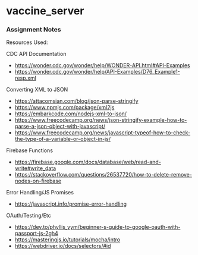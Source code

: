 # vaccine_server

### Assignment Notes

Resources Used:

CDC API Documentation
- https://wonder.cdc.gov/wonder/help/WONDER-API.html#API-Examples
- https://wonder.cdc.gov/wonder/help/API-Examples/D76_Example1-resp.xml

Converting XML to JSON
- https://attacomsian.com/blog/json-parse-stringify
- https://www.npmjs.com/package/xml2js
- https://embarkcode.com/nodejs-xml-to-json/
- https://www.freecodecamp.org/news/json-stringify-example-how-to-parse-a-json-object-with-javascript/
- https://www.freecodecamp.org/news/javascript-typeof-how-to-check-the-type-of-a-variable-or-object-in-js/

Firebase Functions
- https://firebase.google.com/docs/database/web/read-and-write#write_data
- https://stackoverflow.com/questions/26537720/how-to-delete-remove-nodes-on-firebase

Error Handling/JS Promises
- https://javascript.info/promise-error-handling

OAuth/Testing/Etc
- https://dev.to/phyllis_yym/beginner-s-guide-to-google-oauth-with-passport-js-2gh4
- https://masteringjs.io/tutorials/mocha/intro
- https://webdriver.io/docs/selectors/#id